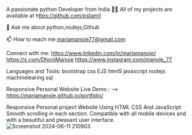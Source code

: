A passionate python Developer from India
👨‍💻 All of my projects are available at h[ttps://github.com/pstamil](https://github.com/MARIAMANOJE)

💬 Ask me about python,nodejs,Github

📫 How to reach me mariamanoje77@gmail.com

Connect with me:
https://www.linkedin.com/in/mariamanoje/ https://x.com/DhoniManoje https://www.instagram.com/manoje_77

Languages and Tools:
bootstrap css EJS html5 javascript nodejs machinelearing sql

Responsive Personal Website
Live Demo : --> https://mariamanoje.github.io/portfolio/

Responsive Personal project Website Using HTML CSS And JavaScript
Smooth scrolling in each section.
Compatible with all mobile devices and with a beautiful and pleasant user interface.
![Screenshot 2024-06-11 210903](https://github.com/MARIAMANOJE/portfolio/assets/96276515/d86801c6-6931-4e1d-b9d2-cb61c9093163)
